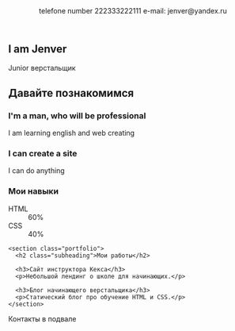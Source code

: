 <!DOCTYPE html>
<html lang="ru">
  <head>
    <meta charset="UTF-8">
    <link rel="stylesheet" href="style.css">
<link href="https://fonts.googleapis.com/css?family=Montserrat:400,500,700|Old+Standard+TT&display=swap&subset=cyrillic" rel="stylesheet">
    <title>Портфолио Jenver верстальщика</title>
  </head>

  <body>
    <header class="page-header">
     <div class="container">
	telefone number 222333222111 e-mail: jenver@yandex.ru
    </div>
    </header>
    <div class="container">
    <section class="hero-image">
      <h1 class="heading">I am Jenver</h1>
      <p>Junior верстальщик</p>
    </section>
    <section class="intro">
      <h2 class="subheading">Давайте познакомимся</h2>
      <h3>I'm a man, who will be professional</h3>
      <p>I am learning english and web creating</p>
      <h3>I can create a site</h3>
      <p>I can do anything</p>
	    <div class="skills">
        <h3>Мои навыки</h3>
        <dl class="skills-list">
          <dt>HTML</dt>
          <dd><div>60%</div></dd>
          <dt>CSS</dt>
          <dd><div>40%</div></dd>
        </dl>
      </div>
    </section>

    <section class="portfolio">
      <h2 class="subheading">Мои работы</h2>

      <h3>Сайт инструктора Кекса</h3>
      <p>Небольшой лендинг о школе для начинающих.</p>

      <h3>Блог начинающего верстальщика</h3>
      <p>Статический блог про обучение HTML и CSS.</p>
    </section>
  </div>
    <footer class="page-footer">
<div class="container">
      Контакты в подвале
</div>
    </footer>
   </body>
</html>
